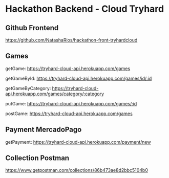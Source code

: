 # Hackathon Backend - Cloud Tryhard

## Github Frontend

https://github.com/NatashaRios/hackathon-front-tryhardcloud

## Games

getGame: https://tryhard-cloud-api.herokuapp.com/games

getGameById: https://tryhard-cloud-api.herokuapp.com/games/id/:id

getGameByCategory: https://tryhard-cloud-api.herokuapp.com/games/category/:category

putGame: https://tryhard-cloud-api.herokuapp.com/games/:id

postGame: https://tryhard-cloud-api.herokuapp.com/games

## Payment MercadoPago

getPayment: https://tryhard-cloud-api.herokuapp.com/payment/new

## Collection Postman

https://www.getpostman.com/collections/86b473ae8d2bbc5104b0
